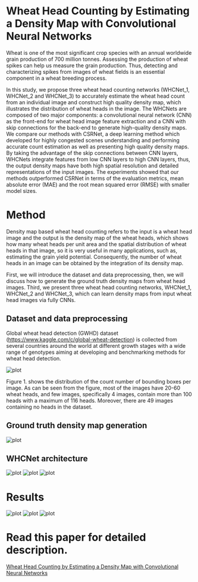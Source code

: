 # Wheat Head Counting by Estimating a Density Map with Convolutional Neural Networks

Wheat is one of the most significant crop species with an annual worldwide grain production of 700
million tonnes. Assessing the production of wheat spikes can help us measure the grain production. Thus, detecting and characterizing spikes from images of wheat fields is an essential component in a wheat breeding process. 

In this study, we propose three wheat head counting networks (WHCNet\_1, WHCNet\_2 and WHCNet\_3) to accurately estimate the wheat head count from an individual image and construct high quality density map, which illustrates the distribution of wheat heads in the image. The WHCNets are composed
of two major components: a convolutional neural network (CNN) as the front-end for wheat head image feature extraction and a CNN with skip connections for the back-end to generate high-quality density maps.  We compare our methods with CSRNet, a deep learning
method which developed for highly congested scenes understanding and 
performing accurate count estimation as well as presenting high
quality density maps. By taking the advantage of the skip connections between CNN layers, WHCNets integrate features  from low CNN layers to high CNN layers, 
thus, the output density maps have both high spatial resolution and detailed representations of the input images. 
The experiments showed that our methods outperformed CSRNet in terms of  the evaluation metrics, mean  absolute  error  (MAE)  and  the  root  mean squared  error  (RMSE) with smaller model sizes. 

# Method
Density map based wheat head counting refers to the input is a wheat head image and the output is the density map of the wheat heads, which shows how many wheat heads per unit area and the spatial distribution of wheat heads in that image, so it is very useful in many applications, such as, estimating the grain yield potential. Consequently, the number of wheat heads in an image can be obtained by the integration of its density map.

First, we will introduce the dataset and data preprocessing, then, we will discuss how to generate the ground truth density maps from wheat head images. Third, we present three wheat head counting networks, WHCNet\_1, WHCNet\_2 and WHCNet\_3, which can learn density maps from input wheat head images via fully CNNs. 

## Dataset and data preprocessing
Global wheat head detection (GWHD) dataset (https://www.kaggle.com/c/global-wheat-detection) is collected from several countries around the world at different growth stages with a wide range of genotypes aiming at developing and benchmarking methods for wheat head detection. 

![plot](./Pic1.png)

Figure 1. shows the distribution of the count number of bounding boxes per image. As can be seen from the figure, most of the images have 20-60 wheat heads, and few images, specifically 4 images, contain more than 100 heads with a maximum of 116 heads. Moreover, there are 49 images containing no heads in the dataset. 

## Ground truth density map generation
![plot](./Pic2.png)

## WHCNet architecture


![plot](./Pic6.png)
![plot](./Pic7.png)
![plot](./Pic8.png)

# Results

![plot](./Pic3.png)
![plot](./Pic4.png)
![plot](./Pic5.png)

# Read this paper for detailed description. 
<a href="./WheatHeadCounting(project report).pdf" class="image fit">Wheat Head Counting by Estimating a Density Map with
Convolutional Neural Networks </a>
